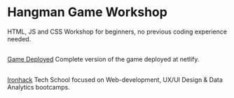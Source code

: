 # Hangman Game Workshop

HTML, JS and CSS Workshop for beginners, no previous coding experience needed.

## 

[Game Deployed](https://hangman-workshop.netlify.app/)
Complete version of the game deployed at netlify.

## 

[Ironhack](https://www.ironhack.com/)
Tech School focused on Web-development, UX/UI Design & Data Analytics bootcamps.

